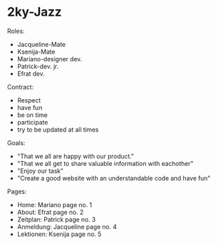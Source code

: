 # 2ky-Jazz
Roles:
- Jacqueline-Mate
- Ksenija-Mate
- Mariano-designer dev.
- Patrick-dev. jr.
- Efrat dev.

Contract:
- Respect
- have fun
- be on time
- participate
- try to be updated at all times

Goals:
- "That we all are happy with our product."
- "That we all get to share valuable information with eachother"
- "Enjoy our task"
- "Create a good website with an understandable code and have fun"

Pages:
- Home: Mariano page no. 1
- About: Efrat page no. 2
- Zeitplan: Patrick page no. 3
- Anmeldung: Jacqueline page no. 4
- Lektionen: Ksenija page no. 5
